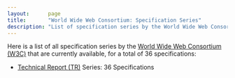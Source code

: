 ```yaml
---
layout:      page
title:       "World Wide Web Consortium: Specification Series"
description: "List of specification series by the World Wide Web Consortium (W3C/)"
---
```


Here is a list of all specification series by the [World Wide Web Consortium (W3C)](http://www.w3.org/) that are currently available, for a total of 36 specifications:

  * [Technical Report (TR)](TR/) Series: 36 Specifications
